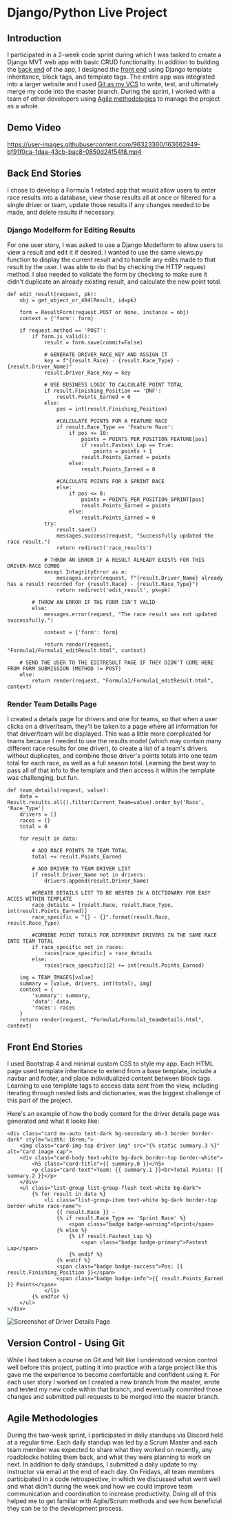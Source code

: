 # Django/Python Live Project
## Introduction
I participated in a 2-week code sprint during which I was tasked to create a Django MVT web app with basic CRUD functionality. In addition to building the [back end](https://github.com/IMarshall/Live-Project-1/tree/main#back-end-stories) of the app, I designed the [front end](https://github.com/IMarshall/Live-Project-1/tree/main#front-end-stories) using Django template inheritance, block tags, and template tags. The entire app was integrated into a larger website and I used [Git as my VCS](https://github.com/IMarshall/Live-Project-1/tree/main#Version-Control---Using-Git) to write, test, and ultimately merge my code into the master branch. During the sprint, I worked with a team of other developers using [Agile methodologies](https://github.com/IMarshall/Live-Project-1/tree/main#Agile-Methodologies) to manage the project as a whole.

## Demo Video

https://user-images.githubusercontent.com/96323360/163662949-bf91f0ca-1daa-43cb-bac8-0850d24f54f8.mp4

## Back End Stories
I chose to develop a Formula 1 related app that would allow users to enter race results into a database, view those results all at once or filtered for a single driver or team, update those results if any changes needed to be made, and delete results if necessary.

### Django Modelform for Editing Results
For one user story, I was asked to use a Django Modelform to allow users to view a result and edit it if desired. I wanted to use the same views.py function to display the current result and to handle any edits made to that result by the user. I was able to do that by checking the HTTP request method. I also needed to validate the form by checking to make sure it didn't duplicate an already existing result, and calculate the new point total.

```
def edit_result(request, pk):
    obj = get_object_or_404(Result, id=pk)

    form = ResultForm(request.POST or None, instance = obj)
    context = {'form': form}

    if request.method == 'POST':
        if form.is_valid():
            result = form.save(commit=False)

            # GENERATE DRIVER_RACE_KEY AND ASSIGN IT
            key = f"{result.Race} - {result.Race_Type} - {result.Driver_Name}"
            result.Driver_Race_Key = key

            # USE BUSINESS LOGIC TO CALCULATE POINT TOTAL
            if result.Finishing_Position == 'DNF':
                result.Points_Earned = 0
            else:
                pos = int(result.Finishing_Position)

                #CALCULATE POINTS FOR A FEATURE RACE
                if result.Race_Type == 'Feature Race':
                    if pos <= 10:
                        points = POINTS_PER_POSITION_FEATURE[pos]
                        if result.Fastest_Lap == True:
                            points = points + 1
                        result.Points_Earned = points
                    else:
                        result.Points_Earned = 0

                #CALCULATE POINTS FOR A SPRINT RACE
                else:
                    if pos <= 8:
                        points = POINTS_PER_POSITION_SPRINT[pos]
                        result.Points_Earned = points
                    else:
                        result.Points_Earned = 0
            try:
                result.save()
                messages.success(request, "Successfully updated the race result.")
                return redirect('race_results')
            
            # THROW AN ERROR IF A RESULT ALREADY EXISTS FOR THIS DRIVER-RACE COMBO
            except IntegrityError as e:
                messages.error(request, f"{result.Driver_Name} already has a result recorded for {result.Race} - {result.Race_Type}")
                return redirect('edit_result', pk=pk)
            
        # THROW AN ERROR IF THE FORM ISN'T VALID
        else:
            messages.error(request, "The race result was not updated successfully.")

            context = {'form': form}

            return render(request, "Formula1/Formula1_editResult.html", context)
    
    # SEND THE USER TO THE EDITRESULT PAGE IF THEY DIDN'T COME HERE FROM FORM SUBMISSION (METHOD != POST)
    else:
        return render(request, "Formula1/Formula1_editResult.html", context)
```

### Render Team Details Page
I created a details page for drivers and one for teams, so that when a user clicks on a driver/team, they'll be taken to a page where all information for that driver/team will be displayed. This was a little more complicated for teams because I needed to use the results model (which may contain many different race results for one driver), to create a list of a team's drivers without duplicates, and combine those driver's points totals into one team total for each race, as well as a full season total. Learning the best way to pass all of that info to the template and then access it within the template was challenging, but fun.

```
def team_details(request, value):
    data = Result.results.all().filter(Current_Team=value).order_by('Race', 'Race_Type')
    drivers = []
    races = {}
    total = 0

    for result in data:

        # ADD RACE POINTS TO TEAM TOTAL
        total += result.Points_Earned

        # ADD DRIVER TO TEAM DRIVER LIST
        if result.Driver_Name not in drivers:
            drivers.append(result.Driver_Name)

        #CREATE DETAILS LIST TO BE NESTED IN A DICTIONARY FOR EASY ACCES WITHIN TEMPLATE
        race_details = [result.Race, result.Race_Type, int(result.Points_Earned)]
        race_specific = "{} - {}".format(result.Race, result.Race_Type)

        #COMBINE POINT TOTALS FOR DIFFERENT DRIVERS IN THE SAME RACE INTO TEAM TOTAL
        if race_specific not in races:
            races[race_specific] = race_details
        else:
            races[race_specific][2] += int(result.Points_Earned)

    img = TEAM_IMAGES[value]
    summary = [value, drivers, int(total), img]
    context = {
        'summary': summary,
        'data': data,
        'races': races
    }
    return render(request, "Formula1/Formula1_teamDetails.html", context)
```
## Front End Stories
I used Bootstrap 4 and minimal custom CSS to style my app. Each HTML page used template inheritance to extend from a base template, include a navbar and footer, and place individualized content between block tags. Learning to use template tags to access data sent from the view, including iterating through nested lists and dictionaries, was the biggest challenge of this part of the project.

Here's an example of how the body content for the driver details page was generated and what it looks like:

```
<div class="card mx-auto text-dark bg-secondary mb-3 border border-dark" style="width: 18rem;">
    <img class="card-img-top driver-img" src="{% static summary.3 %}" alt="Card image cap">
    <div class="card-body text-white bg-dark border-top border-white">
        <h5 class="card-title">{{ summary.0 }}</h5>
        <p class="card-text">Team: {{ summary.1 }}<br>Total Points: {{ summary.2 }}</p>
    </div>
    <ul class="list-group list-group-flush text-white bg-dark">
        {% for result in data %}
            <li class="list-group-item text-white bg-dark border-top border-white race-name">
                {{ result.Race }} -
                {% if result.Race_Type == 'Sprint Race' %}
                    <span class="badge badge-warning">Sprint</span>
                {% else %}
                    {% if result.Fastest_Lap %}
                        <span class="badge badge-primary">Fastest Lap</span>
                    {% endif %}
                {% endif %}
                <span class="badge badge-success">Pos: {{ result.Finishing_Position }}</span>
                <span class="badge badge-info">{{ result.Points_Earned }} Points</span>
            </li>
        {% endfor %}
    </ul>
</div>
```
![Screenshot of Driver Details Page](./images/driver_details1.png)

## Version Control - Using Git
While I had taken a course on Git and felt like I understood version control well before this project, putting it into practice with a large project like this gave me the experience to become comfortable and confident using it. For each user story I worked on I created a new branch from the master, wrote and tested my new code within that branch, and eventually commited those changes and submitted pull requests to be merged into the master branch.

## Agile Methodologies
During the two-week sprint, I participated in daily standups via Discord held at a regular time. Each daily standup was led by a Scrum Master and each team member was expected to share what they worked on recently, any roadblocks holding them back, and what they were planning to work on next. In addition to daily standups, I submitted a daily update to my instructor via email at the end of each day. On Fridays, all team members participated in a code retrospective, in which we discussed what went well and what didn't during the week and how we could improve team communication and coordination to increase productivity. Doing all of this helped me to get familiar with Agile/Scrum methods and see how beneficial they can be to the development process.
